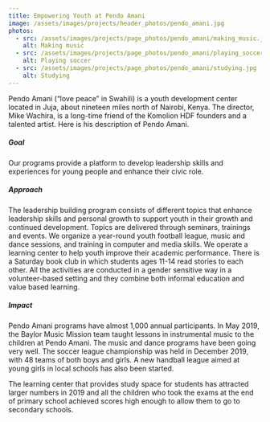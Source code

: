 ```yaml
---
title: Empowering Youth at Pendo Amani
image: /assets/images/projects/header_photos/pendo_amani.jpg
photos:
  - src: /assets/images/projects/page_photos/pendo_amani/making_music.jpg
    alt: Making music
  - src: /assets/images/projects/page_photos/pendo_amani/playing_soccer.jpg
    alt: Playing soccer
  - src: /assets/images/projects/page_photos/pendo_amani/studying.jpg
    alt: Studying
---
```

Pendo Amani (“love peace” in Swahili) is a youth development center located in Juja, about nineteen miles north of
Nairobi, Kenya. The director, Mike Wachira, is a long-time friend of  the Komolion HDF founders and a talented artist.
Here is his description of Pendo Amani.

##### Goal 
Our programs provide a platform to develop leadership skills and experiences for young people and enhance their civic
role.

##### Approach
The leadership building program consists of different topics that enhance leadership skills and personal growth to
support youth in their growth and continued development. Topics are delivered through seminars, trainings and events.
We organize a year-round youth football league, music and dance sessions, and training in computer and media skills.
We operate a learning center to help youth improve their academic performance. There is a Saturday book club in which
students ages 11-14 read stories to each other. All the activities are conducted in a gender sensitive way in a
volunteer-based setting and they combine both informal education and value based learning.

##### Impact
Pendo Amani programs have almost 1,000 annual participants. In May 2019, the Baylor Music Mission team taught lessons in
instrumental music to the children at Pendo Amani. The music and dance programs have been going very well. The soccer
league championship was held in December 2019, with 48 teams of both boys and girls. A new handball league aimed at
young girls in local schools has also been started.

The learning center that provides study space for students has attracted larger numbers in 2019 and all the children who
took the exams at the end of primary school achieved scores high enough to allow them to go to secondary schools.
